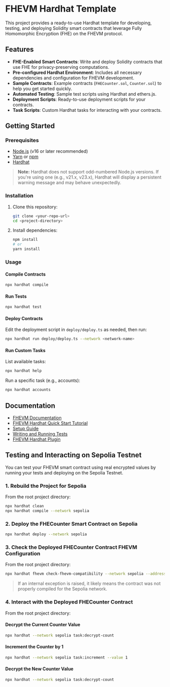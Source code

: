# FHEVM Hardhat Template

This project provides a ready-to-use Hardhat template for developing, testing, and deploying Solidity smart contracts that leverage Fully Homomorphic Encryption (FHE) on the FHEVM protocol.

## Features

- **FHE-Enabled Smart Contracts**: Write and deploy Solidity contracts that use FHE for privacy-preserving computations.
- **Pre-configured Hardhat Environment**: Includes all necessary dependencies and configuration for FHEVM development.
- **Sample Contracts**: Example contracts (`FHECounter.sol`, `Counter.sol`) to help you get started quickly.
- **Automated Testing**: Sample test scripts using Hardhat and ethers.js.
- **Deployment Scripts**: Ready-to-use deployment scripts for your contracts.
- **Task Scripts**: Custom Hardhat tasks for interacting with your contracts.

## Getting Started

### Prerequisites

- [Node.js](https://nodejs.org/) (v16 or later recommended)
- [Yarn](https://yarnpkg.com/) or [npm](https://www.npmjs.com/)
- [Hardhat](https://hardhat.org/)

> **Note:** Hardhat does not support odd-numbered Node.js versions. If you're using one (e.g., v21.x, v23.x), Hardhat will display a persistent warning message and may behave unexpectedly.

### Installation

1. Clone this repository:
   ```bash
   git clone <your-repo-url>
   cd <project-directory>
   ```

2. Install dependencies:
   ```bash
   npm install
   # or
   yarn install
   ```

### Usage

#### Compile Contracts

```bash
npx hardhat compile
```

#### Run Tests

```bash
npx hardhat test
```

#### Deploy Contracts

Edit the deployment script in `deploy/deploy.ts` as needed, then run:

```bash
npx hardhat run deploy/deploy.ts --network <network-name>
```

#### Run Custom Tasks

List available tasks:

```bash
npx hardhat help
```

Run a specific task (e.g., accounts):

```bash
npx hardhat accounts
```

## Documentation

- [FHEVM Documentation](https://docs.zama.ai/fhevm)
- [FHEVM Hardhat Quick Start Tutorial](https://docs.zama.ai/protocol/solidity-guides/getting-started/quick-start-tutorial)
- [Setup Guide](https://docs.zama.ai/protocol/solidity-guides/getting-started/setup)
- [Writing and Running Tests](https://docs.zama.ai/protocol/solidity-guides/development-guide/hardhat/write_test)
- [FHEVM Hardhat Plugin](https://docs.zama.ai/protocol/solidity-guides/development-guide/hardhat)

## Testing and Interacting on Sepolia Testnet

You can test your FHEVM smart contract using real encrypted values by running your tests and deploying on the Sepolia Testnet.

### 1. Rebuild the Project for Sepolia

From the root project directory:

```bash
npx hardhat clean
npx hardhat compile --network sepolia
```

### 2. Deploy the FHECounter Smart Contract on Sepolia

```bash
npx hardhat deploy --network sepolia
```

### 3. Check the Deployed FHECounter Contract FHEVM Configuration

From the root project directory:

```bash
npx hardhat fhevm check-fhevm-compatibility --network sepolia --address <deployed contract address>
```

> If an internal exception is raised, it likely means the contract was not properly compiled for the Sepolia network.

### 4. Interact with the Deployed FHECounter Contract

From the root project directory:

#### Decrypt the Current Counter Value

```bash
npx hardhat --network sepolia task:decrypt-count
```

#### Increment the Counter by 1

```bash
npx hardhat --network sepolia task:increment --value 1
```

#### Decrypt the New Counter Value

```bash
npx hardhat --network sepolia task:decrypt-count
```
